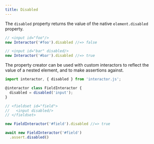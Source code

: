 ```yaml
---
title: Disabled
---
```


The `disabled` property returns the value of the native `element.disabled`
property.

``` javascript
// <input id="foo"/>
new Interactor('#foo').disabled //=> false

// <input id="bar" disabled/>
new Interactor('#bar').disabled //=> true
```

The property creator can be used with custom interactors to reflect the value of
a nested element, and to make assertions against.

``` javascript
import interactor, { disabled } from 'interactor.js';

@interactor class FieldInteractor {
  disabled = disabled('input');
}

// <fieldset id="field">
//   <input disabled/>
// </fieldset>

new FieldInteractor('#field').disabled //=> true

await new FieldInteractor('#field')
  .assert.disabled()
```
